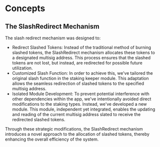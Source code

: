 <!--
order: 1
-->

# Concepts

## The SlashRedirect Mechanism

The slash redirect mechanism was designed to:

- Redirect Slashed Tokens: Instead of the traditional method of burning slashed tokens, the SlashRedirect mechanism allocates these tokens to a designated multisig address. This process ensures that the slashed tokens are not lost, but instead, are redirected for possible future utilization.
- Customized Slash Function: In order to achieve this, we've tailored the original slash function in the staking keeper module. This adaptation allows the seamless redirection of slashed tokens to the specified multisig address.
- Isolated Module Development: To prevent potential interference with other dependencies within the app, we've intentionally avoided direct modifications to the staking types. Instead, we've developed a new module. This module, independent yet integrated, enables the updating and reading of the current multisig address slated to receive the redirected slashed tokens.

Through these strategic modifications, the SlashRedirect mechanism introduces a novel approach to the allocation of slashed tokens, thereby enhancing the overall efficiency of the system.
